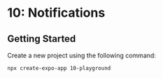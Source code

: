 # 10: Notifications

## Getting Started

Create a new project using the following command:

```bash
npx create-expo-app 10-playground
```